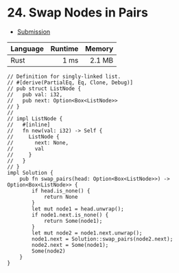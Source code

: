 # 24. Swap Nodes in Pairs
- [Submission](https://leetcode.com/submissions/detail/1022711087/)

| Language | Runtime | Memory |
| :-       |       -:|      -:|
| Rust | 1 ms | 2.1 MB |
```
// Definition for singly-linked list.
// #[derive(PartialEq, Eq, Clone, Debug)]
// pub struct ListNode {
//   pub val: i32,
//   pub next: Option<Box<ListNode>>
// }
// 
// impl ListNode {
//   #[inline]
//   fn new(val: i32) -> Self {
//     ListNode {
//       next: None,
//       val
//     }
//   }
// }
impl Solution {
    pub fn swap_pairs(head: Option<Box<ListNode>>) -> Option<Box<ListNode>> {
        if head.is_none() {
            return None
        }
        let mut node1 = head.unwrap();
        if node1.next.is_none() {
            return Some(node1);
        }
        let mut node2 = node1.next.unwrap();
        node1.next = Solution::swap_pairs(node2.next);
        node2.next = Some(node1);
        Some(node2)
    }
}
```
